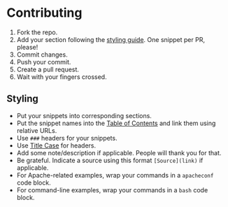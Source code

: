 # Contributing

1. Fork the repo.
2. Add your section following the [styling guide](#styling). One snippet per PR, please!
3. Commit changes.
4. Push your commit.
5. Create a pull request.
6. Wait with your fingers crossed.

## Styling

- Put your snippets into corresponding sections.
- Put the snippet names into the [Table of Contents](README.md#table-of-contents) and link them using relative URLs.
- Use `###` headers for your snippets.
- Use [Title Case](https://en.wikipedia.org/wiki/Letter_case#Title_case) for headers.
- Add some note/description if applicable. People will thank you for that.
- Be grateful. Indicate a source using this format `[Source](link)` if applicable. 
- For Apache-related examples, wrap your commands in a `apacheconf` code block.
- For command-line examples, wrap your commands in a `bash` code block.
